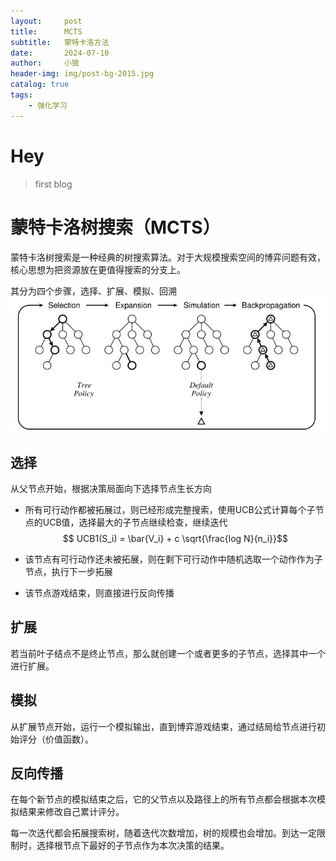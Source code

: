 ```yaml
---
layout:     post
title:      MCTS
subtitle:   蒙特卡洛方法
date:       2024-07-10
author:     小狼
header-img: img/post-bg-2015.jpg
catalog: true
tags:
    - 强化学习
---
```

# Hey
>first blog

# 蒙特卡洛树搜索（MCTS）
蒙特卡洛树搜索是一种经典的树搜索算法。对于大规模搜索空间的博弈问题有效，核心思想为把资源放在更值得搜索的分支上。

其分为四个步骤，选择、扩展、模拟、回溯
![](img/MCTS.png)

## 选择
从父节点开始，根据决策局面向下选择节点生长方向
- 所有可行动作都被拓展过，则已经形成完整搜索，使用UCB公式计算每个子节点的UCB值，选择最大的子节点继续检查，继续迭代
  $$ UCB1(S_i) = \bar{V_i} + c \sqrt{\frac{log N}{n_i}}$$

- 该节点有可行动作还未被拓展，则在剩下可行动作中随机选取一个动作作为子节点，执行下一步拓展

- 该节点游戏结束，则直接进行反向传播

## 扩展
若当前叶子结点不是终止节点，那么就创建一个或者更多的子节点，选择其中一个进行扩展。

## 模拟
从扩展节点开始，运行一个模拟输出，直到博弈游戏结束，通过结局给节点进行初始评分（价值函数）。
## 反向传播
在每个新节点的模拟结束之后，它的父节点以及路径上的所有节点都会根据本次模拟结果来修改自己累计评分。

每一次迭代都会拓展搜索树，随着迭代次数增加，树的规模也会增加。到达一定限制时，选择根节点下最好的子节点作为本次决策的结果。
